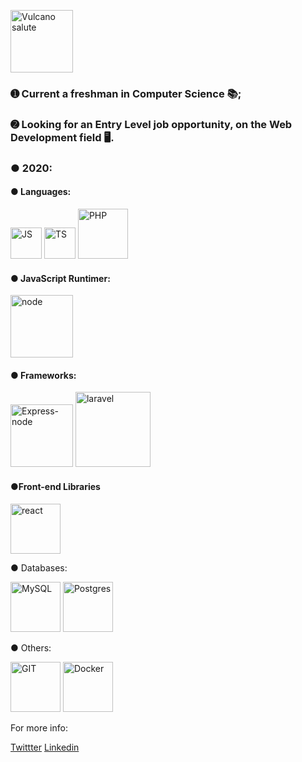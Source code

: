 <p align="left">
   <img src="https://emojipedia-us.s3.dualstack.us-west-1.amazonaws.com/thumbs/240/apple/237/raised-hand-with-part-between-middle-and-ring-fingers_emoji-modifier-fitzpatrick-type-5_1f596-1f3fe_1f3fe.png" alt="Vulcano salute" border="0" width="100">
</p>


### ➊ Current a freshman in Computer Science 📚; 

### ➋ Looking for an Entry Level job opportunity, on the Web Development field 🖥.

### ● 2020:

#### ● Languages:

<p align="left">
<img src="https://upload.wikimedia.org/wikipedia/commons/9/99/Unofficial_JavaScript_logo_2.svg" alt="JS" border="0" width="50">
<img src="https://miro.medium.com/max/816/1*mn6bOs7s6Qbao15PMNRyOA.png" alt="TS" border="0" width="50"> 
<img src="https://upload.wikimedia.org/wikipedia/commons/thumb/2/27/PHP-logo.svg/1200px-PHP-logo.svg.png" alt="PHP" border="0" width="80"> 
</p>

#### ● JavaScript Runtimer:

<p align="left">
<img src="https://static.imasters.com.br/wp-content/uploads/2018/06/27074827/instalacion-de-nodejs-en-ubuntu-t1.jpg" alt="node" border="0" width="100">
</p>

#### ● Frameworks:

<p align="left">

<img src="https://i.ytimg.com/vi/wVo-UMit5Ig/maxresdefault.jpg" alt="Express-node" border="0" width="100">
<img src="https://miro.medium.com/max/4460/1*fN6SmVkrWyBLZi4UvRHdgA.jpeg" alt="laravel" border="0" width="120">
</p>

#### ●Front-end Libraries

<img src="https://www.freecodecamp.org/news/content/images/size/w2000/2020/02/Ekran-Resmi-2019-11-18-18.08.13.png" alt="react" border="0" width="80">

● Databases:

<p align="left">
<img src="https://s.glbimg.com/po/tt/f/original/2012/04/17/mysql-logos.gif" alt="MySQL" border="0" width="80">
<img src="https://bit.ly/3jic90v" alt="Postgres" border="0" width="80">
</p>

● Others:

<p align="left">
<img src="https://bit.ly/3lcJonk" alt="GIT" border="0" width="80">
<img src="https://www.docker.com/sites/default/files/social/docker_facebook_share.png" alt="Docker" border="0" width="80">
<p>

For more info:

[Twittter](https://twitter.com/LeonNimoy)
[Linkedin](https://www.linkedin.com/in/leonardo-mateus-208084146/)

